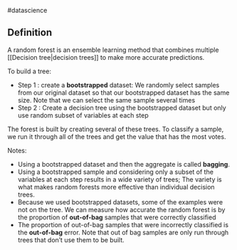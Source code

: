 #datascience

## Definition

A random forest is an ensemble learning method that combines multiple [[Decision tree|decision trees]] to make more accurate predictions.

To build a tree:

- Step 1 : create a **bootstrapped** dataset: We randomly select samples from our original dataset so that our bootstrapped dataset has the same size. Note that we can select the same sample several times
- Step 2 : Create a decision tree using the bootstrapped dataset but only use random subset of variables at each step

The forest is built by creating several of these trees. To classify a sample, we run it through all of the trees and get the value that has the most votes.

Notes:

- Using a bootstrapped dataset and then the aggregate is called **bagging**.
- Using a bootstrapped sample and considering only a subset of the variables at each step results in a wide variety of trees; The variety is what makes random forests more effective than individual decision trees.
- Because we used bootstrapped datasets, some of the examples were not on the tree. We can measure how accurate the random forest is by the proportion of **out-of-bag** samples that were correctly classified
- The proportion of out-of-bag samples that were incorrectly classified is the **out-of-bag** error. Note that out of bag samples are only run through trees that don’t use them to be built.
